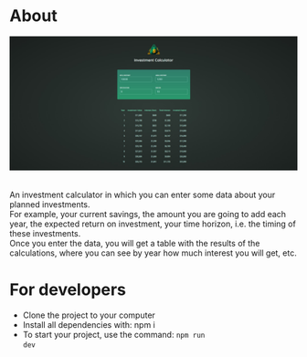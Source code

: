# About

<div align="center">
    <img src="https://github.com/IvanVasiunin/investment-calculator/blob/main/public/app_UI.jpg" alt="certificate" />
</div>
<br>

An investment calculator in which you can enter some data about your planned investments.<br>
For example, your current savings, the amount you are going to add each year, the expected return on investment, your time horizon, i.e. the timing of these investments.<br>
Once you enter the data, you will get a table with the results of the calculations, where you can see by year how much interest you will get, etc.

# For developers

- Clone the project to your computer
- Install all dependencies with: npm i
- To start your project, use the command: <code>npm run dev</code>
